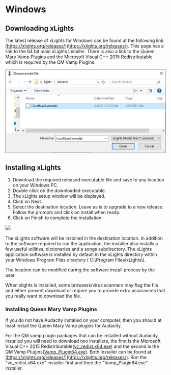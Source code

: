 # Windows

## Downloading xLights

The latest release of xLights for Windows can be found at the following link: [https://xlights.org/releases/](https://xlights.org/releases/). This page has a link to the 64 bit main xLights installer. There is also a link to the Queen Mary Vamp Plugins and the Microsoft Visual C++ 2015 Redistributable which is required by the QM Vamp Plugins.

![](../../.gitbook/assets/image%20%28781%29.png)

## Installing xLights <a id="installing"></a>

1. Download the required released executable file and save to any location on your Windows PC.
2. Double click on the downloaded executable.
3. The xLights setup window will be displayed.
4. Click on Next.
5. Select the destination location. Leave as is to upgrade to a new release. Follow the prompts and click on install when ready.
6. Click on Finish to complete the installation

![](https://blobscdn.gitbook.com/v0/b/gitbook-28427.appspot.com/o/assets%2F-LZ2Jwp7mRP9HqIZtQ_h%2F-LaLrn6pPaDBbUnRRJC0%2F-LaLstNucI5tOsYBZyiw%2Fimage.png?alt=media&token=f0245eff-6394-4e54-bc5e-c6d373cba41b)

The xLights software will be installed in the destination location. In addition to the software required to run the application, the installer also installs a few useful utilities, dictionaries and a songs subdirectory. The xLights application software is installed by default in the xLights directory within your Windows Program Files directory \( C:\Program Files\xLights\\).

The location can be modified during the software install process by the user.

When xlights is installed, some browsers/virus scanners may flag the file and either prevent download or require you to provide extra assurances that you really want to download the file.

### Installing Queen Mary Vamp Plugins

If you do not have Audacity installed on your computer, then you should at least install the Queen Mary Vamp plugins for Audacity.

For the QM vamp plugin packages that can be installed without Audacity installed you will need to download two installers, the first is the Microsoft Visual C++ 2015 Redistributable\([vc\_redist.x64.exe](https://www.microsoft.com/en-us/download/confirmation.aspx?id=52685)\) and the second is the QM Vamp Plugins\([Vamp\_Plugin64.exe](https://xlights.org/downloads/Vamp_Plugin64.exe)\). Both installer can be found at: [https://xlights.org/releases/](https://xlights.org/releases/). Run the "vc\_redist.x64.exe" installer first and then the "Vamp\_Plugin64.exe" installer.

